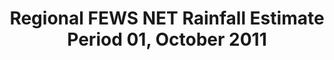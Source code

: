 ---
title: Regional FEWS NET Rainfall Estimate Period 01, October 2011
categories: 
    - data
geography: regional
partner: fews
cat: remote
year: 2012
layer: fews-net.sahel-fewsnet-remote-rfe-period11101,devseed.sahel-africa-borders-land  
api:
embed:
source: <a href="http://fews.net">FEWS NET</a> 
license: Public Domain
updated: 3/28/12
description: This layer depicts the dekadal (10-day) rainfall estimate (RFE) based on RFE 2.0 algorithm and interpolation method produced by National Oceanic and Atmospheric Administration's (NOAA) Climate Prediction Center. Daily rainfall estimates are summed to produce dekadal totals. Additional information about RFE 2.0 can be found on the [African Rainfall Estimates data page](http://www.cpc.ncep.noaa.gov/products/fews/rfe.shtml). 
downloads:
    - type: geotiff
      link: http://dl.dropbox.com/u/72717685/fewsnet-rfe-period11101.zip
---